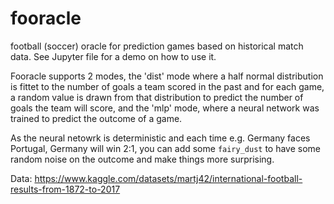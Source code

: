 # fooracle
football (soccer) oracle for prediction games based on historical match data.
See Jupyter file for a demo on how to use it.

Fooracle supports 2 modes, the 'dist' mode where a half normal distribution is fittet to the number of goals a team scored in the past and for each game, a random value is drawn from that distribution to predict the number of goals the team will score, and the 'mlp' mode, where a neural network was trained to predict the outcome of a game.

As the neural netowrk is deterministic and each time e.g. Germany faces Portugal, Germany will win 2:1, you can add some `fairy_dust` to have some random noise on the outcome and make things more surprising.

Data: https://www.kaggle.com/datasets/martj42/international-football-results-from-1872-to-2017